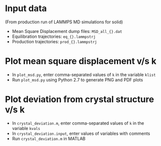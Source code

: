 # Input data
(From production run of LAMMPS MD simulations for solid)

- Mean Square Displacement dump files: `MSD_all_{}.dat`
- Equilibration trajectories: `eq_{}.lammpstrj`
- Production trajectories: `prod_{}.lammpstrj`

# Plot mean square displacement v/s k
- In `plot_msd.py`, enter comma-separated values of `k` in the variable `klist`
- Run `plot_msd.py` using Python 2.7 to generate PNG and PDF plots

# Plot deviation from crystal structure v/s k
- In `crystal_deviation.m`, enter comma-separated values of `k` in the variable `kvals`
- In `crystal_deviation.input`, enter values of variables with comments
- Run `crystal_deviation.m` in MATLAB
